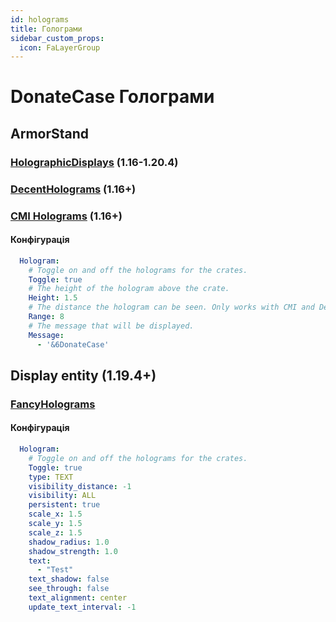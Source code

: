 ```yaml
---
id: holograms
title: Голограми
sidebar_custom_props:
  icon: FaLayerGroup
---
```


# DonateCase Голограми

## ArmorStand
### [HolographicDisplays](https://dev.bukkit.org/projects/holographic-displays) (1.16-1.20.4)
### [DecentHolograms](https://www.spigotmc.org/resources/decentholograms-1-8-1-21-1-papi-support-no-dependencies.96927/) (1.16+)
### [CMI Holograms](https://www.zrips.net/cmi/holograms/) (1.16+)
#### Конфігурація
```yaml
  Hologram:
    # Toggle on and off the holograms for the crates.
    Toggle: true
    # The height of the hologram above the crate.
    Height: 1.5
    # The distance the hologram can be seen. Only works with CMI and DecentHolograms
    Range: 8
    # The message that will be displayed.
    Message:
      - '&6DonateCase'
```
## Display entity (1.19.4+)
### [FancyHolograms](https://hangar.papermc.io/Oliver/FancyHolograms)
#### Конфігурація
```yaml
  Hologram:
    # Toggle on and off the holograms for the crates.
    Toggle: true
    type: TEXT
    visibility_distance: -1
    visibility: ALL
    persistent: true
    scale_x: 1.5
    scale_y: 1.5
    scale_z: 1.5
    shadow_radius: 1.0
    shadow_strength: 1.0
    text:
      - "Test"
    text_shadow: false
    see_through: false
    text_alignment: center
    update_text_interval: -1
```